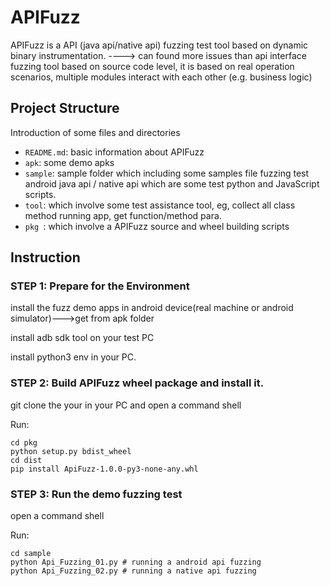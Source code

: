 # APIFuzz

APIFuzz is a API (java api/native api) fuzzing test tool based on dynamic binary instrumentation. ----> can found more issues than api interface fuzzing tool based on source code level,
it is based on real operation scenarios, multiple modules interact with each other (e.g. business logic) 

## Project Structure

Introduction of some files and directories

- `README.md`: basic information about APIFuzz
- `apk`: some demo apks
- `sample`: sample folder which including some samples file fuzzing test android java api / native api which are some test python and JavaScript scripts.
- `tool`: which involve some test assistance tool, eg, collect all class method running app, get function/method para.
- `pkg `:  which involve a APIFuzz source and wheel building scripts

## Instruction

### STEP 1:  Prepare for the Environment

install the fuzz demo apps in android device(real machine or android simulator)--->get from apk folder

install adb sdk tool on your test PC

install python3 env in your PC.

### STEP 2:  Build APIFuzz wheel package and install it.

git clone the your in your PC and open a command shell

Run:

```
cd pkg
python setup.py bdist_wheel
cd dist
pip install ApiFuzz-1.0.0-py3-none-any.whl
```

### STEP 3: Run the demo fuzzing test

open a command shell

Run:
```
cd sample
python Api_Fuzzing_01.py # running a android api fuzzing
python Api_Fuzzing_02.py # running a native api fuzzing

```
